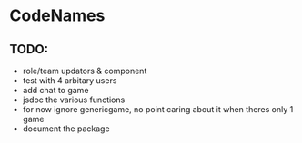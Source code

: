 # CodeNames

## TODO:
- role/team updators & component
- test with 4 arbitary users
- add chat to game 
- jsdoc the various functions
- for now ignore genericgame, no point caring about it when theres only 1 game
- document the package
